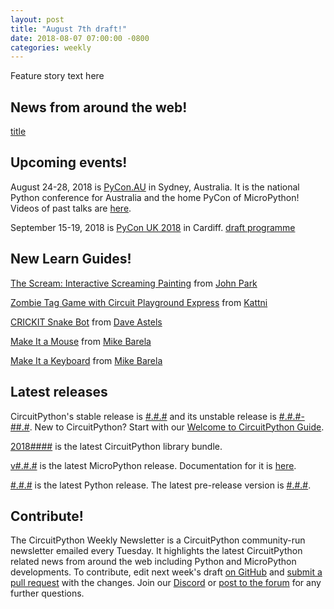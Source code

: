 ```yaml
---
layout: post
title: "August 7th draft!"
date: 2018-08-07 07:00:00 -0800
categories: weekly
---
```


Feature story text here

## News from around the web!

[title](url)

## Upcoming events!

August 24-28, 2018 is [PyCon.AU](https://2018.pycon-au.org/) in Sydney, Australia. It is the national Python conference for Australia and the home PyCon of MicroPython! Videos of past talks are [here](https://www.youtube.com/user/PyConAU).

September 15-19, 2018 is [PyCon UK 2018](https://2018.pyconuk.org/) in Cardiff. [draft programme](https://2018.pyconuk.org/programme/)

## New Learn Guides!

[The Scream: Interactive Screaming Painting](https://learn.adafruit.com/the-scream-munch-screaming-interactive-scream-painting) from [John Park](https://learn.adafruit.com/users/johnpark)

[Zombie Tag Game with Circuit Playground Express](https://learn.adafruit.com/circuit-playground-express-ir-zombie-game) from [Kattni](https://learn.adafruit.com/users/kattni)

[CRICKIT Snake Bot](https://learn.adafruit.com/crickit-snake-bot/overview) from [Dave Astels](https://learn.adafruit.com/users/dastels)

[Make It a Mouse](https://learn.adafruit.com/make-it-a-mouse) from [Mike Barela](https://learn.adafruit.com/users/MikeBarela)

[Make It a Keyboard](https://learn.adafruit.com/make-it-a-keyboard) from [Mike Barela](https://learn.adafruit.com/users/MikeBarela)

## Latest releases

CircuitPython's stable release is [#.#.#](https://github.com/adafruit/circuitpython/releases/latest) and its unstable release is [#.#.#-##.#](https://github.com/adafruit/circuitpython/releases). New to CircuitPython? Start with our [Welcome to CircuitPython Guide](https://learn.adafruit.com/welcome-to-circuitpython).

[2018####](https://github.com/adafruit/Adafruit_CircuitPython_Bundle/releases/latest) is the latest CircuitPython library bundle.

[v#.#.#](https://micropython.org/download) is the latest MicroPython release. Documentation for it is [here](http://docs.micropython.org/en/latest/pyboard/).

[#.#.#](https://www.python.org/downloads/) is the latest Python release. The latest pre-release version is [#.#.#](https://www.python.org/download/pre-releases/).

## Contribute!

The CircuitPython Weekly Newsletter is a CircuitPython community-run newsletter emailed every Tuesday. It highlights the latest CircuitPython related news from around the web including Python and MicroPython developments. To contribute, edit next week's draft [on GitHub](https://github.com/adafruit/circuitpython-weekly-newsletter/tree/gh-pages/_drafts) and [submit a pull request](https://help.github.com/articles/editing-files-in-your-repository/) with the changes. Join our [Discord](https://adafru.it/discord) or [post to the forum](https://forums.adafruit.com/viewforum.php?f=60) for any further questions.
